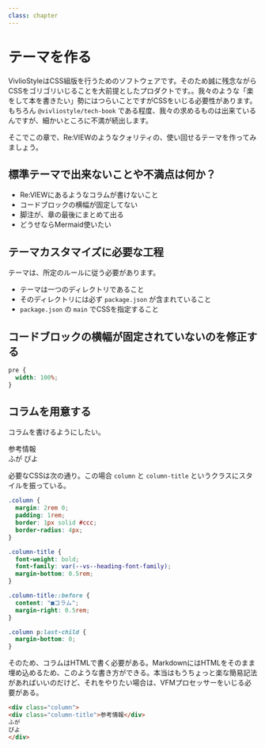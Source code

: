 ```yaml
---
class: chapter
---
```


# テーマを作る

VivlioStyleはCSS組版を行うためのソフトウェアです。そのため誠に残念ながらCSSをゴリゴリいじることを大前提としたプロダクトです。。我々のような「楽をして本を書きたい」勢にはつらいことですがCSSをいじる必要性があります。もちろん `@vivliostyle/tech-book` である程度、我々の求めるものは出来ているんですが、細かいところに不満が続出します。

そこでこの章で、Re:VIEWのようなクォリティの、使い回せるテーマを作ってみましょう。

<!--
なお、読者のみなさんは、別にこの章を読まなくても `viviostyle-base-tech-book` テーマを導入するだけで大丈夫です。

でも、筆者も無限にこのテーマをメンテナンスできるとは限らないため、可能であれば、テーマの開発にご協力願えればと思います。
-->

## 標準テーマで出来ないことや不満点は何か？

* Re:VIEWにあるようなコラムが書けないこと
* コードブロックの横幅が固定してない
* 脚注が、章の最後にまとめて出る
* どうせならMermaid使いたい

## テーマカスタマイズに必要な工程

テーマは、所定のルールに従う必要があります。

* テーマは一つのディレクトリであること
* そのディレクトリには必ず `package.json` が含まれていること
* `package.json` の `main` でCSSを指定すること

## コードブロックの横幅が固定されていないのを修正する

```css
pre {
  width: 100%;
}
```

## コラムを用意する

コラムを書けるようにしたい。

<div class="column">
<div class="column-title">参考情報</div>
ふが
ぴよ
</div>

必要なCSSは次の通り。この場合 `column` と `column-title` というクラスにスタイルを振っている。

```css
.column {
  margin: 2rem 0;
  padding: 1rem;
  border: 1px solid #ccc;
  border-radius: 4px;
}

.column-title {
  font-weight: bold;
  font-family: var(--vs--heading-font-family);
  margin-bottom: 0.5rem;
}

.column-title::before {
  content: "■コラム";
  margin-right: 0.5rem;
}

.column p:last-child {
  margin-bottom: 0;
}
```

そのため、コラムはHTMLで書く必要がある。MarkdownにはHTMLをそのまま埋め込めるため、このような書き方ができる。本当はもうちょっと楽な簡易記法があればいいのだけど、それをやりたい場合は、VFMプロセッサーをいじる必要がある。

```md
<div class="column">
<div class="column-title">参考情報</div>
ふが
ぴよ
</div>
```

